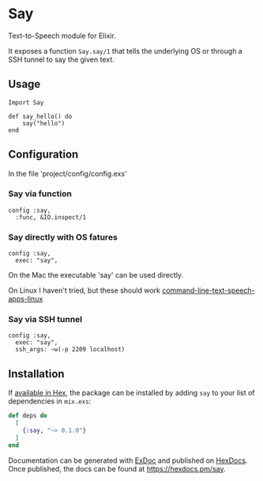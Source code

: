 # Say

Text-to-Speech module for Elixir.

It exposes a function `Say.say/1` that tells the underlying OS or through a SSH tunnel to say the given text.

## Usage

```
Import Say

def say_hello() do
    say("hello")
end
```

## Configuration

In the file 'project/config/config.exs'

### Say via function
```
config :say,
  :func, &IO.inspect/1
```

### Say directly with OS fatures
```
config :say,
  exec: "say",
```

On the Mac the executable 'say' can be used directly.

On Linux I haven't tried, but these should work [command-line-text-speech-apps-linux](https://linuxhint.com/command-line-text-speech-apps-linux/)

### Say via SSH tunnel
```
config :say,
  exec: "say",
  ssh_args: ~w(-p 2209 localhost)
```

## Installation

If [available in Hex](https://hex.pm/docs/publish), the package can be installed
by adding `say` to your list of dependencies in `mix.exs`:

```elixir
def deps do
  [
    {:say, "~> 0.1.0"}
  ]
end
```

Documentation can be generated with [ExDoc](https://github.com/elixir-lang/ex_doc)
and published on [HexDocs](https://hexdocs.pm). Once published, the docs can
be found at <https://hexdocs.pm/say>.
